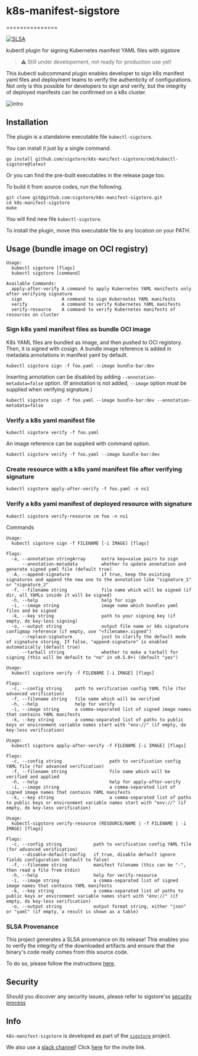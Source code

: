 # k8s-manifest-sigstore

===============
<!--- @begin-badges@ --->
[![SLSA](https://slsa.dev/images/gh-badge-level3.svg)](https://slsa.dev/)
<!--- @end-badges@ --->

kubectl plugin for signing Kubernetes manifest YAML files with sigstore

> :warning: Still under developement, not ready for production use yet!

This kubectl subcommand plugin enables developer to sign k8s manifest yaml files and deployment teams to verify the authenticity of configurations.   Not only is this possible for developers to sign and verify, but  the integrity of deployed manifests can be confirmed on a k8s cluster. 

![intro](images/intro.gif?)

## Installation

The plugin is a standalone executable file `kubectl-sigstore`. 

You can install it just by a single command.
```
go install github.com/sigstore/k8s-manifest-sigstore/cmd/kubectl-sigstore@latest
```

Or you can find the pre-built executables in the release page too.

To build it from source codes, run the following. 
```
git clone git@github.com:sigstore/k8s-manifest-sigstore.git
cd k8s-manifest-sigstore
make
```
You will find new file `kubectl-sigstore`.

To install the plugin, move this executable file to any location on your PATH.


## Usage (bundle image on OCI registry)

```
Usage:
  kubectl sigstore [flags]
  kubectl sigstore [command]

Available Commands:
  apply-after-verify A command to apply Kubernetes YAML manifests only after verifying signature
  sign               A command to sign Kubernetes YAML manifests
  verify             A command to verify Kubernetes YAML manifests
  verify-resource    A command to verify Kubernetes manifests of resources on cluster
```

### Sign k8s yaml manifest files as bundle OCI image

K8s YAML files are bundled as image, and then pushed to OCI registory. Then, it is signed with cosign. A bundle image reference is added in metadata.annotations in manifest yaml by default. 

`kubectl sigstore sign -f foo.yaml --image bundle-bar:dev`

Inserting annotation can be disabled by adding `--annotation-metadata=false` option. (If annotation is not added, `--image` option must be supplied when verifying signature.)

`kubectl sigstore sign -f foo.yaml --image bundle-bar:dev --annotation-metadata=false`

### Verify a k8s yaml manifest file

`kubectl sigstore verify -f foo.yaml`

An image reference can be supplied with command option.

`kubectl sigstore verify -f foo.yaml --image bundle-bar:dev`

### Create resource with a k8s yaml manifest file after verifying signature

`kubectl sigstore apply-after-verify -f foo.yaml -n ns1`

### Verify a k8s yaml manifest of deployed resource with signature

`kubectl sigstore verify-resource cm foo -n ns1`


Commands

```
Usage:
  kubectl sigstore sign -f FILENAME [-i IMAGE] [flags]

Flags:
  -a, --annotation stringArray      extra key=value pairs to sign
      --annotation-metadata         whether to update annotation and generate signed yaml file (default true)
  -A, --append-signature            if true, keep the existing signatures and append the new one to the annotation like "signature_1" or "signature_2"
  -f, --filename string             file name which will be signed (if dir, all YAMLs inside it will be signed)
  -h, --help                        help for sign
  -i, --image string                image name which bundles yaml files and be signed
  -k, --key string                  path to your signing key (if empty, do key-less signing)
  -o, --output string               output file name or k8s signature configmap reference (if empty, use "<filename>.signed")
      --replace-signature           just to clarify the default mode of signature storing. If false, "append-signature" is enabled automatically (default true)
      --tarball string              whether to make a tarball for signing (this will be default to "no" in v0.5.0+) (default "yes")
```

```
Usage:
  kubectl sigstore verify -f FILENAME [-i IMAGE] [flags]

Flags:
  -c, --config string     path to verification config YAML file (for advanced verification)
  -f, --filename string   file name which will be verified
  -h, --help              help for verify
  -i, --image string      a comma-separated list of signed image names that contains YAML manifests
  -k, --key string        a comma-separated list of paths to public keys or environment variable names start with "env://" (if empty, do key-less verification)
```

```
Usage:
  kubectl sigstore apply-after-verify -f FILENAME [-i IMAGE] [flags]

Flags:
  -c, --config string                  path to verification config YAML file (for advanced verification)
  -f, --filename string                file name which will be verified and applied
  -h, --help                           help for apply-after-verify
  -i, --image string                   a comma-separated list of signed image names that contains YAML manifests
  -k, --key string                     a comma-separated list of paths to public keys or environment variable names start with "env://" (if empty, do key-less verification)
```

```
Usage:
  kubectl-sigstore verify-resource (RESOURCE/NAME | -f FILENAME | -i IMAGE) [flags]

Flags:
  -c, --config string            path to verification config YAML file (for advanced verification)
      --disable-default-config   if true, disable default ignore fields configuration (default to false)
  -f, --filename string          manifest filename (this can be "-", then read a file from stdin)
  -h, --help                     help for verify-resource
  -i, --image string             a comma-separated list of signed image names that contains YAML manifests
  -k, --key string               a comma-separated list of paths to public keys or environment variable names start with "env://" (if empty, do key-less verification)
  -o, --output string            output format string, either "json" or "yaml" (if empty, a result is shown as a table)
```

### SLSA Provenance
This project generates a SLSA provenance on its release! This enables you to verify the integrity
of the downloaded artifacts and ensure that the binary's code really comes from this source code.

To do so, please follow the instructions [here](https://github.com/slsa-framework/slsa-github-generator#verification-of-provenance).

## Security

Should you discover any security issues, please refer to sigstore'ss [security
process](https://github.com/sigstore/community/blob/main/SECURITY.md)

## Info

`k8s-manifest-sigstore` is developed as part of the [`sigstore`](https://sigstore.dev) project.

We also use a [slack channel](https://sigstore.slack.com)!
Click [here](https://join.slack.com/t/sigstore/shared_invite/zt-mhs55zh0-XmY3bcfWn4XEyMqUUutbUQ) for the invite link.

